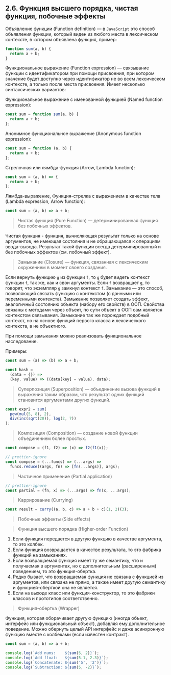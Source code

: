 ## 2.6. Функция высшего порядка, чистая функция, побочные эффекты

Объявление функции (Function definition) — в `JavaScript` это способ объявления функции, который виден из любого места в лексическом контексте, в котором объявлена функция, пример:

```js
function sum(a, b) {
  return a + b;
}
```

Функциональное выражение (Function expression) — связывание функции с идентификатором при помощи присвоения, при котором значение будет доступно через идентификатор не во всем лексическом контексте, а только после места присвоения. Имеет несколько синтаксических вариантов:

Функциональное выражение с именованной функцией (Named function expression):

```js
const sum = function sum(a, b) {
  return a + b;
};
```

Анонимное функциональное выражение (Anonymous function expression):

```js
const sum = function (a, b) {
  return a + b;
};
```

Стрелочная или лямбда-функция (Arrow, Lambda function):

```js
const sum = (a, b) => {
  return a + b;
};
```

Лямбда-выражение, Функция-стрелка с выражением в качестве тела (Lambda expression, Arrow function):

```js
const sum = (a, b) => a + b;
```

> Чистая функция (Pure Function) — детерминированная функция без побочных эффектов.

Чистая функция - функция, вычисляющая результат только на основе аргументов, не имеющая состояния и не обращающаяся к операциям ввода-вывода. Результат такой функции всегда детерминированный и без побочных эффектов (см. побочный эффект).

> Замыкание (Closure) — функция, связанная с лексическим окружением в момент своего создания.

Если вернуть функцию `g` из функции `f`, то `g` будет видеть контекст функции `f`, так же, как и свои аргументы. Если `f` возвращает `g`, то говорят, что экземпляр `g` замкнул контекст `f`. Замыкание — это способ, позволяющий связать функцию с контекстом (с данными или переменными контекста). Замыкание позволяет создать эффект, аналогичный состоянию объекта (набору его свойств) в ООП. Свойства связаны с методами через объект, по сути объект в ООП сам является контекстом связывания. Замыкание так же порождает подобный контекст, но на основе функций первого класса и лексического контекста, а не объектного.

При помощи замыкания можно реализовать функциональное наследование.

Примеры:

```js
const sum = (a) => (b) => a + b;

const hash =
  (data = {}) =>
  (key, value) => ((data[key] = value), data);
```

> Суперпозиция (Superposition) — объединение вызова функций в выражения таким образом, что результат одних функций становится аргументами других функций.

```js
const expr2 = sum(
  pow(mul(5, 8), 2),
  div(inc(sqrt(20)), log(2, 7))
);
```

> Композиция (Composition) — создание новой функции объединением более простых.

```js
const compose = (f1, f2) => (x) => f2(f1(x));
```

```js
// prettier-ignore
const compose = (...funcs) => (...args) =>
  funcs.reduce((args, fn) => [fn(...args)], args);
```

> Частичное применение (Partial application)

```js
// prettier-ignore
const partial = (fn, x) => (...args) => fn(x, ...args);
```

> Каррирование (Currying)

```js
const result = curry((a, b, c) => a + b + c)(1, 2)(3);
```

> Побочные эффекты (Side effects)

> Функция высшего порядка (Higher-order Function)

1. Если функция передается в другую функцию в качестве аргумента, то это колбек.
2. Если функция возвращается в качестве результата, то это фабрика функций на замыканиях.
3. Если возвращаемая функция имеет ту же семантику, что и получаемая в аргументах, но с дополнительным (расширенным) поведением, то это функция-обертка.
4. Редко бывает, что возвращаемая функция не связана с функцией из аргументов, или связана не прямо, а также имеет другую семантику и функцией-оберткой она не является.
5. Если на выходе класс или функция-конструктор, то это фабрики классов и прототипов соответственно.

> Функция-обертка (Wrapper)

Функция, которая оборачивает другую функцию (иногда объект, интерфейс или функциональный объект), добавляя ему дополнительное поведение. Можно обернуть целый API интерфейс и даже асинхронную функцию вместе с колбеками (если известен контракт).

```js
const sum = (a, b) => a + b;

console.log(`Add nums:    ${sum(5, 2)}`);
console.log(`Add float:   ${sum(5.1, 2.3)}`);
console.log(`Concatenate: ${sum('5', '2')}`);
console.log(`Subtraction: ${sum(5, -2)}`);
```
